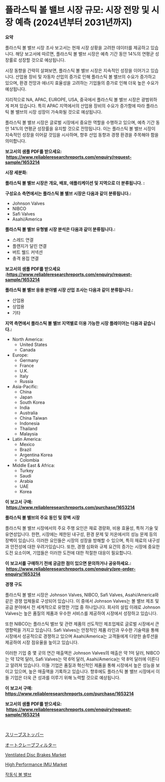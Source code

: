 <p><h1>플라스틱 볼 밸브 시장 규모: 시장 전망 및 시장 예측 (2024년부터 2031년까지)</h1></p><p><strong>요약</strong></p>
<p><p>플라스틱 볼 밸브 시장 조사 보고서는 현재 시장 상황을 고려한 데이터를 제공하고 있습니다. 해당 보고서에 따르면, 플라스틱 볼 밸브 시장은 예측 기간 동안 14%의 연평균 성장률로 성장할 것으로 예상됩니다.</p><p>시장 동향을 간략히 살펴보면, 플라스틱 볼 밸브 시장은 지속적인 성장을 이어가고 있습니다. 산업용 장비 및 자동차 산업의 증가로 인해 플라스틱 볼 밸브의 수요가 증가하고 있으며, 환경 전망과 에너지 효율성을 고려하는 기업들의 증가로 인해 더욱 높은 수요가 예상됩니다.</p><p>지리적으로 NA, APAC, EUROPE, USA, 중국에서 플라스틱 볼 밸브 시장은 광범위하게 퍼져 있습니다. 특히 APAC 지역에서의 산업용 장비의 수요가 증가함에 따라 플라스틱 볼 밸브의 시장 성장이 가속화될 것으로 예상됩니다.</p><p>플라스틱 볼 밸브 시장은 글로벌 시장에서 중요한 역할을 수행하고 있으며, 예측 기간 동안 14%의 연평균 성장률을 유지할 것으로 전망됩니다. 이는 플라스틱 볼 밸브 시장이 지속적인 성장을 이어갈 것임을 시사하며, 향후 산업 동향과 경쟁 환경을 주목해야 함을 의미합니다.</p></p>
<p><strong>보고서의 샘플 PDF를 받으세요: &nbsp;<a href="https://www.reliableresearchreports.com/enquiry/request-sample/1653214">https://www.reliableresearchreports.com/enquiry/request-sample/1653214</a></strong></p>
<p><strong>시장 세분화:</strong></p>
<p><strong> 플라스틱 볼 밸브 시장은 개요, 배포, 애플리케이션 및 지역으로 더 분류됩니다. :</strong></p>
<p><strong>구성요소 측면에서는 플라스틱 볼 밸브 시장은 다음과 같이 분류됩니다.:</strong></p>
<p><ul><li>Johnson Valves</li><li>NIBCO</li><li>Safi Valves</li><li>Asahi/America</li></ul></p>
<p><strong> 플라스틱 볼 밸브 유형별 시장 분석은 다음과 같이 분류됩니다.:</strong></p>
<p><ul><li>스레드 연결</li><li>플랜지가 달린 연결</li><li>버트 웰드 커넥션</li><li>충격 용접 연결</li></ul></p>
<p><strong>보고서의 샘플 PDF를 받으세요 :<a href="https://www.reliableresearchreports.com/enquiry/request-sample/1653214">https://www.reliableresearchreports.com/enquiry/request-sample/1653214</a></strong></p>
<p><strong> 플라스틱 볼 밸브 응용 분야별 시장 산업 조사는 다음과 같이 분류됩니다.:</strong></p>
<p><ul><li>산업용</li><li>상업용</li><li>기타</li></ul></p>
<p><strong>지역 측면에서 플라스틱 볼 밸브 지역별로 이용 가능한 시장 플레이어는 다음과 같습니다.:</strong></p>
<p><ul>
    <li>
        North America:
        <ul>
            <li>United States</li>
            <li>Canada</li>
        </ul>
    </li>
    <li>
        Europe:
        <ul>
            <li>Germany</li>
            <li>France</li>
            <li>U.K.</li>
            <li>Italy</li>
            <li>Russia</li>
        </ul>
    </li>
    <li>
        Asia-Pacific:
        <ul>
            <li>China</li>
            <li>Japan</li>
            <li>South Korea</li>
            <li>India</li>
            <li>Australia</li>
            <li>China Taiwan</li>
            <li>Indonesia</li>
            <li>Thailand</li>
            <li>Malaysia</li>
        </ul>
    </li>
    <li>
        Latin America:
        <ul>
            <li>Mexico</li>
            <li>Brazil</li>
            <li>Argentina Korea</li>
            <li>Colombia</li>
        </ul>
    </li>
    <li>
        Middle East & Africa:
        <ul>
            <li>Turkey</li>
            <li>Saudi</li>
            <li>Arabia</li>
            <li>UAE</li>
            <li>Korea</li>
        </ul>
    </li>
    </ul></p>
<p><strong>이 보고서 구매: &nbsp;<a href="https://www.reliableresearchreports.com/purchase/1653214">https://www.reliableresearchreports.com/purchase/1653214</a></strong></p>
<p><strong>플라스틱 볼 밸브의 주요 동인 및 장벽 시장</strong></p>
<p><p>플라스틱 볼 밸브 시장에서의 주요 주행 요인은 재료 경량화, 비용 효율성, 특허 기술 및 유연성입니다. 한편, 시장에는 제한된 내구성, 환경 문제 및 저온에서의 성능 문제 등의 장벽이 있습니다. 이러한 요인들은 시장의 성장을 방해할 수 있으며, 특히 재료의 내구성과 안전성에 대한 우려가있습니다. 또한, 경쟁 심화와 규제 요건의 증가는 시장에 중요한 도전 요소이며, 기업들은 이러한 도전에 대한 적절한 대응이 필요합니다.</p></p>
<p><strong>이 보고서를 구매하기 전에 궁금한 점이 있으면 문의하거나 공유하세요.: &nbsp;<a href="https://www.reliableresearchreports.com/enquiry/pre-order-enquiry/1653214">https://www.reliableresearchreports.com/enquiry/pre-order-enquiry/1653214</a></strong></p>
<p><strong>경쟁 구도</strong></p>
<p><p>플라스틱 볼 밸브 시장은 Johnson Valves, NIBCO, Safi Valves, Asahi/America와 같은 경쟁 업체들로 구성되어 있습니다. 이 중에서 Johnson Valves는 볼 밸브 제조 및 공급 분야에서 전 세계적으로 유명한 기업 중 하나입니다. 회사의 설립 이래로 Johnson Valves는 높은 품질의 제품과 우수한 서비스를 제공하여 시장에서 성장하고 있습니다. </p><p>또한 NIBCO는 플라스틱 밸브 및 관련 제품의 선도적인 제조업체로 글로벌 시장에서 큰 영향력을 가지고 있습니다. Safi Valves는 안정적인 제품 라인과 우수한 기술력을 통해 시장에서 성공적으로 경쟁하고 있으며 Asahi/America는 고객들에게 다양한 솔루션을 제공하여 시장 점유율을 높이고 있습니다.</p><p>이러한 기업 중 몇 곳의 연간 매출액은 Johnson Valves의 매출은 약 1억 달러, NIBCO는 약 12억 달러, Safi Valves는 약 6억 달러, Asahi/America는 약 8억 달러에 이른다고 알려져 있습니다. 이들 기업은 품질과 혁신적인 제품을 통해 시장에서 높은 성능을 보이고 있으며, 높은 매출액을 기록하고 있습니다. 향후에도 플라스틱 볼 밸브 시장에서 이들 기업은 더욱 큰 성과를 이루기 위해 노력할 것으로 예상됩니다.</p></p>
<p><strong>이 보고서 구매: &nbsp; <a href="https://www.reliableresearchreports.com/purchase/1653214">https://www.reliableresearchreports.com/purchase/1653214</a></strong></p>
<p><strong>보고서의 샘플 PDF를 받으세요: &nbsp;<a href="https://www.reliableresearchreports.com/enquiry/request-sample/1653214">https://www.reliableresearchreports.com/enquiry/request-sample/1653214</a></strong><strong></strong></p>
<p>&nbsp;</p>
<p><p><a href="https://github.com/LeanneBruen2023/Market-Research-Report-List-1/blob/main/676489611605.md">スリーブストッパー</a></p><p><a href="https://github.com/cnnriuez22368/Market-Research-Report-List-1/blob/main/325218711604.md">オートクレーブフィルター</a></p><p><a href="https://issuu.com/reportprime-2/docs/ventilated-disc-brakes-market-size-2030.pptx">Ventilated Disc Brakes Market</a></p><p><a href="https://github.com/bmorecock/Market-Research-Report-List-2/blob/main/high-performance-imu-market.md">High Performance IMU Market</a></p><p><a href="https://github.com/vs10l4sfg5c/Market-Research-Report-List-1/blob/main/603165710692.md">작동식 볼 밸브</a></p></p>